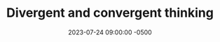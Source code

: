 ---
date: 2023-07-24 09:00:00 -0500
title: "Divergent and convergent thinking"
summary: "How different ways of thinking apply at different stages of the design phase"
guide: hcd-design-operations
primary_image: hcd-design-operations
---